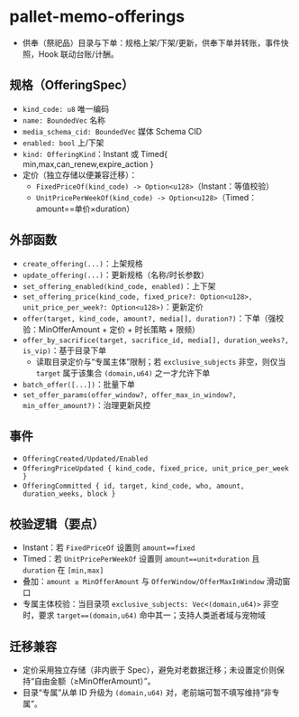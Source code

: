 # pallet-memo-offerings

- 供奉（祭祀品）目录与下单：规格上架/下架/更新，供奉下单并转账，事件快照，Hook 联动台账/计酬。

## 规格（OfferingSpec）
- `kind_code: u8` 唯一编码
- `name: BoundedVec` 名称
- `media_schema_cid: BoundedVec` 媒体 Schema CID
- `enabled: bool` 上/下架
- `kind: OfferingKind`：Instant 或 Timed{ min,max,can_renew,expire_action }
- 定价（独立存储以便兼容迁移）：
  - `FixedPriceOf(kind_code) -> Option<u128>`（Instant：等值校验）
  - `UnitPricePerWeekOf(kind_code) -> Option<u128>`（Timed：amount==单价×duration）

## 外部函数
- `create_offering(...)`：上架规格
- `update_offering(...)`：更新规格（名称/时长参数）
- `set_offering_enabled(kind_code, enabled)`：上下架
- `set_offering_price(kind_code, fixed_price?: Option<u128>, unit_price_per_week?: Option<u128>)`：更新定价
- `offer(target, kind_code, amount?, media[], duration?)`：下单（强校验：MinOfferAmount + 定价 + 时长策略 + 限频）
- `offer_by_sacrifice(target, sacrifice_id, media[], duration_weeks?, is_vip)`：基于目录下单
  - 读取目录定价与“专属主体”限制；若 `exclusive_subjects` 非空，则仅当 `target` 属于该集合 `(domain,u64)` 之一才允许下单
- `batch_offer([...])`：批量下单
- `set_offer_params(offer_window?, offer_max_in_window?, min_offer_amount?)`：治理更新风控

## 事件
- `OfferingCreated/Updated/Enabled`
- `OfferingPriceUpdated { kind_code, fixed_price, unit_price_per_week }`
- `OfferingCommitted { id, target, kind_code, who, amount, duration_weeks, block }`

## 校验逻辑（要点）
- Instant：若 `FixedPriceOf` 设置则 `amount==fixed`
- Timed：若 `UnitPricePerWeekOf` 设置则 `amount==unit×duration` 且 `duration` 在 `[min,max]`
- 叠加：`amount ≥ MinOfferAmount` 与 `OfferWindow/OfferMaxInWindow` 滑动窗口
- 专属主体校验：当目录项 `exclusive_subjects: Vec<(domain,u64)>` 非空时，要求 `target==(domain,u64)` 命中其一；支持人类逝者域与宠物域

## 迁移兼容
- 定价采用独立存储（非内嵌于 Spec），避免对老数据迁移；未设置定价则保持“自由金额（≥MinOfferAmount）”。
- 目录“专属”从单 ID 升级为 `(domain,u64)` 对，老前端可暂不填写维持“非专属”。